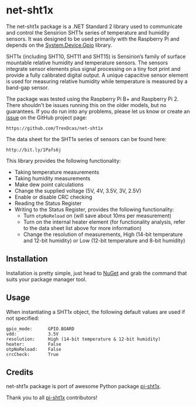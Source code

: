 # net-sht1x #

The net-sht1x package is a .NET Standard 2 library used to communicate and control the Sensirion SHT1x series of temperature and humidity sensors. It was designed to be used primarily with the Raspberry Pi and depends on the [System.Device.Gpio](https://github.com/dotnet/iot) library.

SHT1x (including SHT10, SHT11 and SHT15) is Sensirion’s family of surface mountable relative humidity and temperature sensors. The sensors integrate sensor elements plus signal processing on a tiny foot print and provide a fully calibrated digital output. A unique capacitive sensor element is used for measuring relative humidity while temperature is measured by a band-gap sensor.

The package was tested using the Raspberry Pi B+ and Raspberry Pi 2. There shouldn't be issues running this on the older models, but no guarantees. If you do run into any problems, please let us know or create an [issue](https://github.com/TrexDcas/net-sht1x/issues) on the GitHub project page:

	https://github.com/TrexDcas/net-sht1x

The data sheet for the SHT1x series of sensors can be found here:

	http://bit.ly/1Pafs6j

This library provides the following functionality:

- Taking temperature measurements
- Taking humidity measurements
- Make dew point calculations
- Change the supplied voltage (5V, 4V, 3.5V, 3V, 2.5V)
- Enable or disable CRC checking
- Reading the Status Register
- Writing to the Status Register, provides the following functionality:
    - Turn `otpNoReload` on (will save about 10ms per measurement)
    - Turn on the internal heater element (for functionality analysis, refer to the data sheet list above for more information)
    - Change the resolution of measurements, High (14-bit temperature and 12-bit humidity) or Low (12-bit temperature and 8-bit humidity)

## Installation ##
Installation is pretty simple, just head to [NuGet](https://www.nuget.org/packages/TrexDcas.Sht1x) and grab the command that suits your package manager tool. 

## Usage ##
When instantiating a SHT1x object, the following default values are used if not specified:

	gpio_mode:		GPIO.BOARD
	vdd:			3.5V
	resolution:		High (14-bit temperature & 12-bit humidity)
	heater:			False
	otpNoReload:	False
	crcCheck:		True



## Credits ##

net-sht1x package is port of awesome Python package [pi-sht1x](https://github.com/drohm/pi-sht1x).

Thank you to all [pi-sht1x](https://github.com/drohm/pi-sht1x) contributors!
